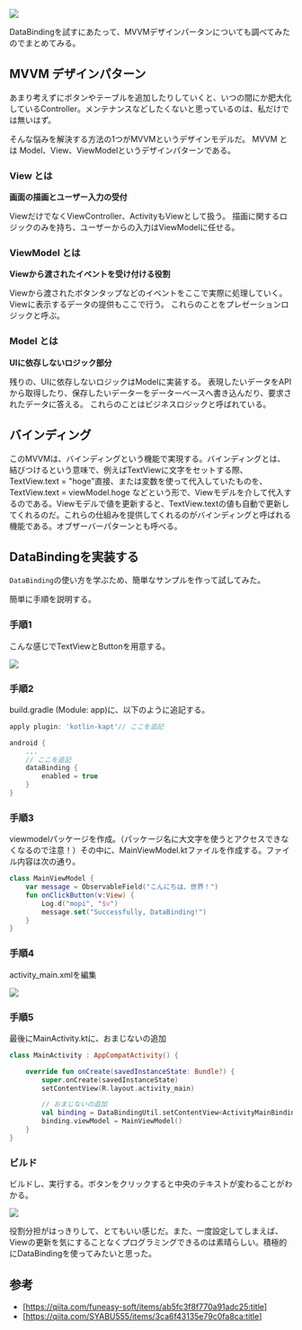 ![](https://cdn-ak.f.st-hatena.com/images/fotolife/a/araemonz/20190206/20190206013615.jpg)

DataBindingを試すにあたって、MVVMデザインパータンについても調べてみたのでまとめてみる。



## MVVM デザインパターン

あまり考えずにボタンやテーブルを追加したりしていくと、いつの間にか肥大化しているController。メンテナンスなどしたくないと思っているのは、私だけでは無いはず。

そんな悩みを解決する方法の1つがMVVMというデザインモデルだ。
MVVM とは Model、View、ViewModelというデザインパターンである。

### View とは
**画面の描画とユーザー入力の受付**

ViewだけでなくViewController、ActivityもViewとして扱う。
描画に関するロジックのみを持ち、ユーザーからの入力はViewModelに任せる。



### ViewModel とは
**Viewから渡されたイベントを受け付ける役割**

Viewから渡されたボタンタップなどのイベントをここで実際に処理していく。
Viewに表示するデータの提供もここで行う。
これらのことをプレゼーションロジックと呼ぶ。



### Model とは
**UIに依存しないロジック部分**

残りの、UIに依存しないロジックはModelに実装する。
表現したいデータをAPIから取得したり、保存したいデーターをデーターベースへ書き込んだり、要求されたデータに答える。
これらのことはビジネスロジックと呼ばれている。



## バインディング

このMVVMは、バインディングという機能で実現する。バインディングとは、結びつけるという意味で、例えばTextViewに文字をセットする際、TextView.text = "hoge"直接、または変数を使って代入していたものを、TextView.text = viewModel.hoge などという形で、Viewモデルを介して代入するのである。Viewモデルで値を更新すると、TextView.textの値も自動で更新してくれるのだ。これらの仕組みを提供してくれるのがバインディングと呼ばれる機能である。オブザーバーパターンとも呼べる。



## DataBindingを実装する

`DataBinding`の使い方を学ぶため、簡単なサンプルを作って試してみた。

簡単に手順を説明する。




### 手順1
こんな感じでTextViewとButtonを用意する。

![](https://cdn-ak.f.st-hatena.com/images/fotolife/a/araemonz/20190206/20190206005705.jpg)


### 手順2
build.gradle (Module: app)に、以下のように追記する。

```build.gradle
apply plugin: 'kotlin-kapt'// ここを追記

android {
	...
	// ここを追記
    dataBinding {
        enabled = true
    }
}
```

### 手順3
 viewmodelパッケージを作成。（パッケージ名に大文字を使うとアクセスできなくなるので注意！）その中に、MainViewModel.ktファイルを作成する。ファイル内容は次の通り。

```kotlin
class MainViewModel {
    var message = ObservableField("こんにちは、世界！")
    fun onClickButton(v:View) {
        Log.d("mopi", "$v")
        message.set("Successfully, DataBinding!")
    }
}
```

### 手順4
activity_main.xmlを編集


![](https://cdn-ak.f.st-hatena.com/images/fotolife/a/araemonz/20190206/20190206004525.png)
  

### 手順5
最後にMainActivity.ktに、おまじないの追加
```kotlin
class MainActivity : AppCompatActivity() {

    override fun onCreate(savedInstanceState: Bundle?) {
        super.onCreate(savedInstanceState)
        setContentView(R.layout.activity_main)

        // おまじないの追加
        val binding = DataBindingUtil.setContentView<ActivityMainBinding>(this, R.layout.activity_main)
        binding.viewModel = MainViewModel()
    }
}
```

### ビルド
ビルドし、実行する。ボタンをクリックすると中央のテキストが変わることがわかる。

![](https://cdn-ak.f.st-hatena.com/images/fotolife/a/araemonz/20190206/20190206014257.png)

役割分担がはっきりして、とてもいい感じだ。また、一度設定してしまえば、Viewの更新を気にすることなくプログラミングできるのは素晴らしい。積極的にDataBindingを使ってみたいと思った。


## 参考

* [https://qiita.com/funeasy-soft/items/ab5fc3f8f770a91adc25:title]
*  [https://qiita.com/SYABU555/items/3ca6f43135e79c0fa8ca:title]

